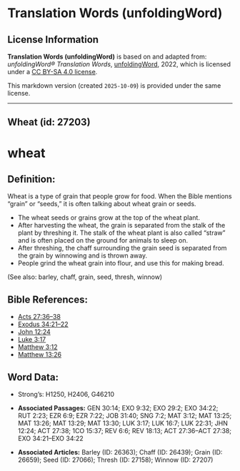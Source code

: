 # Translation Words (unfoldingWord)

## License Information

**Translation Words (unfoldingWord)** is based on and adapted from: _unfoldingWord® Translation Words_, [unfoldingWord](https://unfoldingword.org/utw), 2022, which is licensed under a [CC BY-SA 4.0 license](https://creativecommons.org/licenses/by-sa/4.0/legalcode.en).

This markdown version (created `2025-10-09`) is provided under the same license.



--------------------------------

## Wheat (id: 27203)

wheat
=====

Definition:
-----------

Wheat is a type of grain that people grow for food. When the Bible mentions “grain” or “seeds,” it is often talking about wheat grain or seeds.

* The wheat seeds or grains grow at the top of the wheat plant.
* After harvesting the wheat, the grain is separated from the stalk of the plant by threshing it. The stalk of the wheat plant is also called “straw” and is often placed on the ground for animals to sleep on.
* After threshing, the chaff surrounding the grain seed is separated from the grain by winnowing and is thrown away.
* People grind the wheat grain into flour, and use this for making bread.

(See also: barley, chaff, grain, seed, thresh, winnow)

Bible References:
-----------------

* [Acts 27:36–38](https://ref.ly/Acts27:36-Acts27:38)
* [Exodus 34:21–22](https://ref.ly/Exod34:21-Exod34:22)
* [John 12:24](https://ref.ly/John12:24)
* [Luke 3:17](https://ref.ly/Luke3:17)
* [Matthew 3:12](https://ref.ly/Matt3:12)
* [Matthew 13:26](https://ref.ly/Matt13:26)

Word Data:
----------

* Strong’s: H1250, H2406, G46210

* **Associated Passages:** GEN 30:14; EXO 9:32; EXO 29:2; EXO 34:22; RUT 2:23; EZR 6:9; EZR 7:22; JOB 31:40; SNG 7:2; MAT 3:12; MAT 13:25; MAT 13:26; MAT 13:29; MAT 13:30; LUK 3:17; LUK 16:7; LUK 22:31; JHN 12:24; ACT 27:38; 1CO 15:37; REV 6:6; REV 18:13; ACT 27:36–ACT 27:38; EXO 34:21–EXO 34:22
* **Associated Articles:** Barley (ID: 26363); Chaff (ID: 26439); Grain (ID: 26659); Seed (ID: 27066); Thresh (ID: 27158); Winnow (ID: 27207)

